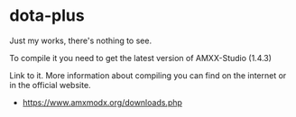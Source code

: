 # dota-plus
Just my works, there's nothing to see.

To compile it you need to get the latest version of AMXX-Studio (1.4.3)

Link to it. More information about compiling you can find on the internet or in the official website.

- https://www.amxmodx.org/downloads.php
